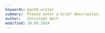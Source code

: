 ```yaml
---
keywords: pack6_writer
summary:  Please enter a brief description.
author:   Christoph Hart
modified: 30.05.2024
---
```

  
